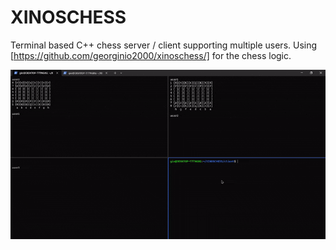 # XINOSCHESS
Terminal based C++ chess server / client supporting multiple users.
Using [https://github.com/georginio2000/xinoschess/] for the chess logic.

![](demonstration.gif)


